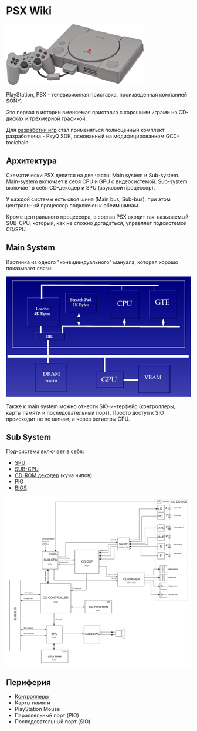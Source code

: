 # PSX Wiki

![PSX-Console-wController_small](/wiki/imgstore/PSX-Console-wController_small.png)

PlayStation, PSX - телевизионная приставка, произведенная компанией SONY.

Это первая в истории вменяемая приставка с хорошими играми на CD-дисках и трёхмерной графикой.

Для [разработки игр](sdk.md) стал применяться полноценный комплект разработчика - PsyQ SDK, основанный на модифицированном GCC-toolchain.

## Архитектура

Схематически PSX делится на две части: Main system и Sub-system. Main-system включает в себя CPU и GPU с видеосистемой. Sub-system включает в себя CD-декодер и SPU (звуковой процессор).

У каждой системы есть своя шина (Main bus, Sub-bus), при этом центральный процессор подключен к обеим шинам.

Кроме центрального процессора, в состав PSX входит так-называемый SUB-CPU, который, как не сложно догадаться, управляет подсистемой CD/SPU.

## Main System

Картинка из одного "конвидендуального" мануала, которая хорошо показывает связи:

![Psx_main_system](/wiki/imgstore/Psx_main_system.jpg)

Также к main system можно отнести SIO-интерфейс (контроллеры, карты памяти и последовательный порт). Просто доступ к SIO происходит не по шинам, а через регистры CPU.

## Sub System

Под-система включает в себя:

- [SPU](spu.md)
- [SUB-CPU](subcpu.md)
- [CD-ROM декодер](cd.md) (куча чипов)
- PIO
- [BIOS](bios.md)

![Subsystem](/wiki/imgstore/Subsystem.jpg)

## Периферия

- [Контроллеры](controller.md)
- Карты памяти
- PlayStation Mouse
- Параллельный порт (PIO)
- Последовательный порт (SIO)

